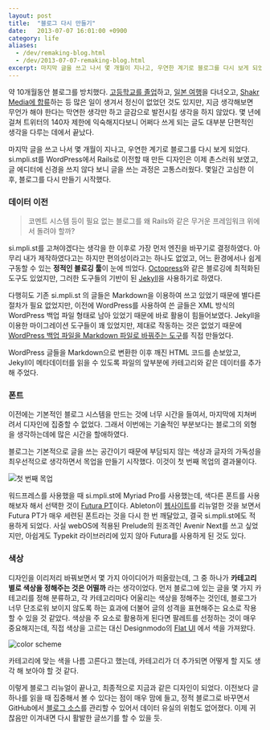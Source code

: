 ```yaml
---
layout: post
title:  "블로그 다시 만들기"
date:   2013-07-07 16:01:00 +0900
category: life
aliases:
  - /dev/remaking-blog.html
  - /dev/2013-07-07-remaking-blog.html
excerpt: 마지막 글을 쓰고 나서 몇 개월이 지나고, 우연한 계기로 블로그를 다시 보게 되었다. 몇일간 고심한 이후, 블로그를 다시 만들기 시작했다.
---
```


약 10개월동안 블로그를 방치했다. [고등학교를 졸업](https://www.facebook.com/photo.php?fbid=3768790105929&set=a.1372050988949.2050249.1461991545)하고, [일본 여행](http://followmyfootprint.in/)을 다녀오고, [Shakr Media에 합류](http://kr.linkedin.com/in/premist)하는 등 많은 일이 생겨서 정신이 없었던 것도 있지만, 지금 생각해보면 무언가 해야 한다는 막연한 생각만 하고 글감으로 발전시킬 생각을 하지 않았다. 몇 년에 걸쳐 트위터의 140자 제한에 익숙해지다보니 어쩌다 쓰게 되는 글도 대부분 단편적인 생각을 다루는 데에서 끝났다.

마지막 글을 쓰고 나서 몇 개월이 지나고, 우연한 계기로 블로그를 다시 보게 되었다. si.mpli.st를 WordPress에서 Rails로 이전할 때 만든 디자인은 이제 촌스러워 보였고, 글 에디터에 신경을 쓰지 않다 보니 글을 쓰는 과정은 고통스러웠다. 몇일간 고심한 이후, 블로그를 다시 만들기 시작했다.


### 데이터 이전

> 코멘트 시스템 등이 필요 없는 블로그를 왜 Rails와 같은 무거운 프레임워크 위에서 돌려야 할까?

si.mpli.st를 고쳐야겠다는 생각을 한 이후로 가장 먼저 엔진을 바꾸기로 결정하였다. 아무리 내가 제작하였다고는 하지만 편의성이라고는 하나도 없었고, 어느 환경에서나 쉽게 구동할 수 있는 **정적인 블로깅 툴**이 눈에 띄었다. [Octopress](http://octopress.org/)와 같은 블로깅에 최적화된 도구도 있었지만, 그러한 도구들의 기반이 된 [Jekyll](http://jekyllrb.com/)을 사용하기로 하였다.

다행히도 기존 si.mpli.st 의 글들은 Markdown을 이용하여 쓰고 있었기 때문에 별다른 절차가 필요 없었지만, 이전에 WordPress를 사용하여 쓴 글들은 XML 방식의 WordPress 백업 파일 형태로 남아 있었기 때문에 바로 활용이 힘들어보였다. Jekyll을 이용한 마이그레이션 도구들이 꽤 있었지만, 제대로 작동하는 것은 없었기 때문에  [WordPress 백업 파일을 Markdown 파일로 바꿔주는 도구](https://gist.github.com/premist/5942593)를 직접 만들었다.

WordPress 글들을 Markdown으로 변환한 이후 깨진 HTML 코드를 손보았고, Jekyll이 메타데이터를 읽을 수 있도록 파일의 앞부분에 카테고리와 같은 데이터를 추가해 주었다.


### 폰트

이전에는 기본적인 블로그 시스템을 만드는 것에 너무 시간을 들여서, 마지막에 지쳐버려서 디자인에 집중할 수 없었다. 그래서 이번에는 기술적인 부분보다는 블로그의 외형을 생각하는데에 많은 시간을 할애하였다.

블로그는 기본적으로 글을 쓰는 공간이기 때문에 부담되지 않는 색상과 글자의 가독성을 최우선적으로 생각하면서 목업을 만들기 시작했다. 이것이 첫 번째 목업의 결과물이다.

![첫 번째 목업](https://simplist.cdn.sapbox.me/2013-07-07-design-candidate-1.png)

워드프레스를 사용했을 때 si.mpli.st에 Myriad Pro를 사용했는데, 색다른 폰트를 사용해보자 해서 선택한 것이 [Futura PT](http://bit.ly/10HfDgU)이다. Ableton이 [웹사이트](https://www.ableton.com/)를 리뉴얼한 것을 보면서 Futura PT가 매우 세련된 폰트라는 것을 다시 한 번 깨달았고, 결국 si.mpli.st에도 적용하게 되었다. 사실 webOS에 적용된 Prelude의 원조격인 Avenir Next를 쓰고 싶었지만, 아쉽게도 Typekit 라이브러리에 있지 않아 Futura를 사용하게 된 것도 있다.


### 색상

디자인을 이리저리 바꿔보면서 몇 가지 아이디어가 떠올랐는데, 그 중 하나가 **카테고리별로 색상을 정해주는 것은 어떨까** 라는 생각이었다. 먼저 블로그에 있는 글을 몇 가지 카테고리를 정해 분류하고, 각 카테고리마다 어울리는 색상을 정해주는 것인데, 블로그가 너무 단조로워 보이지 않도록 하는 효과에 더불어 글의 성격을 표현해주는 요소로 작용할 수 있을 것 같았다. 색상을 주 요소로 활용하게 된다면 팔레트를 선정하는 것이 매우 중요해지는데, 직접 색상을 고르는 대신 Designmodo의 [Flat UI](http://designmodo.github.com/Flat-UI/) 에서 색을 가져왔다.

![color scheme](https://simplist.cdn.sapbox.me/2013-07-07-color-scheme.png)

카테고리에 맞는 색을 나름 고른다고 했는데, 카테고리가 더 추가되면 어떻게 할 지도 생각 해 보아야 할 것 같다.


이렇게 블로그 리뉴얼이 끝나고, 최종적으로 지금과 같은 디자인이 되었다. 이전보다 글 하나를 읽을 때 집중해서 볼 수 있다는 점이 매우 맘에 들고, 정적 블로그로 바꾸면서 GitHub에서 [블로그 소스](http://github.com/premist/si.mpli.st)를 관리할 수 있어서 데이터 유실의 위험도 없어졌다. 이제 귀찮음만 이겨내면 다시 활발한 글쓰기를 할 수 있을 듯.
